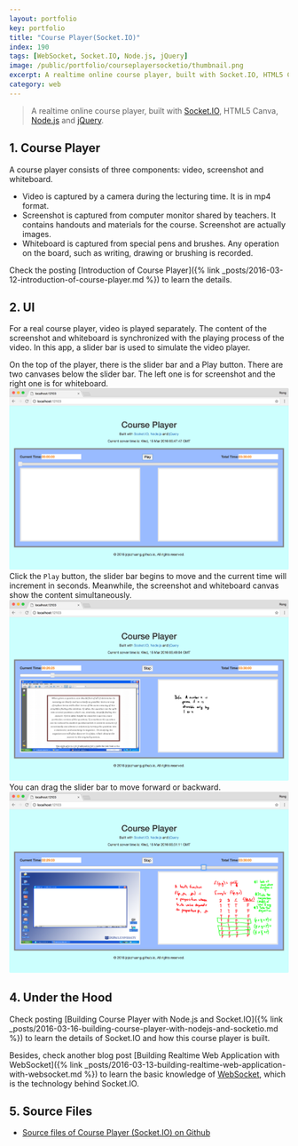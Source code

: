 ```yaml
---
layout: portfolio
key: portfolio
title: "Course Player(Socket.IO)"
index: 190
tags: [WebSocket, Socket.IO, Node.js, jQuery]
image: /public/portfolio/courseplayersocketio/thumbnail.png
excerpt: A realtime online course player, built with Socket.IO, HTML5 Canvas, Node.js and jQuery.
category: web
---
```


> A realtime online course player, built with [Socket.IO](http://socket.io/), HTML5 Canva, [Node.js](https://nodejs.org/en/) and [jQuery](https://jquery.com/).

## 1. Course Player
A course player consists of three components: video, screenshot and whiteboard.
* Video is captured by a camera during the lecturing time. It is in mp4 format.
* Screenshot is captured from computer monitor shared by teachers. It contains handouts and materials for the course. Screenshot are actually images.
* Whiteboard is captured from special pens and brushes. Any operation on the board, such as writing, drawing or brushing is recorded.

Check the posting [Introduction of Course Player]({% link _posts/2016-03-12-introduction-of-course-player.md %}) to learn the details.

## 2. UI
For a real course player, video is played separately. The content of the screenshot and whiteboard is synchronized with the playing process of the video. In this app, a slider bar is used to simulate the video player.

On the top of the player, there is the slider bar and a Play button. There are two canvases below the slider bar. The left one is for screenshot and the right one is for whiteboard.
![image](/public/portfolio/courseplayersocketio/homepage.png)  
Click the `Play` button, the slider bar begins to move and the current time will increment in seconds. Meanwhile, the screenshot and whiteboard canvas show the content simultaneously.
![image](/public/portfolio/courseplayersocketio/playing.png)  
You can drag the slider bar to move forward or backward.
![image](/public/portfolio/courseplayersocketio/drag.png)  

## 4. Under the Hood
Check posting [Building Course Player with Node.js and Socket.IO]({% link _posts/2016-03-16-building-course-player-with-nodejs-and-socketio.md %}) to learn the details of Socket.IO and how this course player is built.

Besides, check another blog post [Building Realtime Web Application with WebSocket]({% link _posts/2016-03-13-building-realtime-web-application-with-websocket.md %}) to learn the basic knowledge of [WebSocket](https://en.wikipedia.org/wiki/WebSocket), which is the technology behind Socket.IO.

## 5. Source Files
* [Source files of Course Player (Socket.IO) on Github](https://github.com/jojozhuang/Portfolio/tree/master/CoursePlayerSocketIO)
